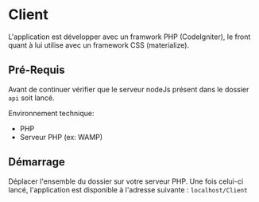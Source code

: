 # Client

L'application est développer avec un framwork PHP (CodeIgniter), le front quant à lui utilise avec un framework CSS (materialize).

## Pré-Requis

Avant de continuer vérifier que le serveur nodeJs présent dans le dossier `api` soit lancé.

Environnement technique:
* PHP
* Serveur PHP (ex: WAMP)

## Démarrage

Déplacer l'ensemble du dossier sur votre serveur PHP. Une fois celui-ci lancé, l'application est disponible à l'adresse suivante : `localhost/Client`
